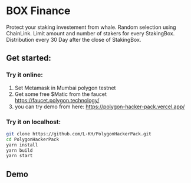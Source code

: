 # BOX Finance

Protect your staking investement from whale.
Random selection using ChainLink.
Limit amount and number of stakers for every StakingBox.
Distribution every 30 Day after the close of StakingBox.

## Get started:

### Try it online:
1) Set Metamask in Mumbai polygon testnet 
2) Get some free $Matic from the faucet https://faucet.polygon.technology/
3) you can try demo from here: https://polygon-hacker-pack.vercel.app/

### Try it on localhost:

```bash
git clone https://github.com/L-KH/PolygonHackerPack.git
cd PolygonHackerPack
yarn install
yarn build
yarn start
```


## Demo
